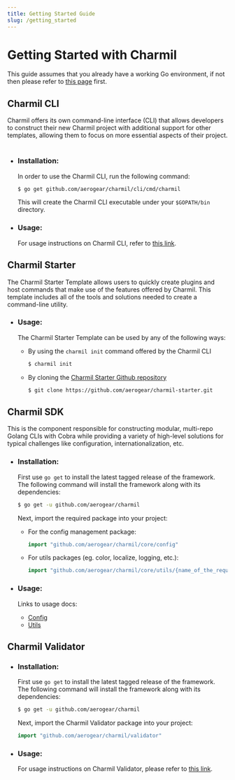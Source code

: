 ```yaml
---
title: Getting Started Guide
slug: /getting_started
---
```


# Getting Started with Charmil

This guide assumes that you already have a working Go environment, if not then please refer to
[this page](https://golang.org/doc/install) first.

## Charmil CLI

Charmil offers its own command-line interface (CLI) that allows developers to construct their new Charmil project with additional support for other templates, allowing them to focus on more essential aspects of their project.
&nbsp;

- ### Installation:

  In order to use the Charmil CLI, run the following command:

  ```bash
  $ go get github.com/aerogear/charmil/cli/cmd/charmil
  ```

  This will create the Charmil CLI executable under your `$GOPATH/bin` directory.

- ### Usage:
  For usage instructions on Charmil CLI, refer to [this link](./charmil_cli.md).

## Charmil Starter

The Charmil Starter Template allows users to quickly create plugins and host commands that make use of the features offered by Charmil. This template includes all of the tools and solutions needed to create a command-line utility.
&nbsp;

- ### Usage:

  The Charmil Starter Template can be used by any of the following ways:

  - By using the `charmil init` command offered by the Charmil CLI
    ```bash
    $ charmil init
    ```
  - By cloning the [Charmil Starter Github repository](https://github.com/aerogear/charmil-starter)
    ```bash
    $ git clone https://github.com/aerogear/charmil-starter.git
    ```

## Charmil SDK

This is the component responsible for constructing modular, multi-repo Golang CLIs with Cobra while providing a variety of high-level solutions for typical challenges like configuration, internationalization, etc.
&nbsp;

- ### Installation:

  First use `go get` to install the latest tagged release of the framework.
  The following command will install the framework along with its dependencies:

  ```bash
  $ go get -u github.com/aerogear/charmil
  ```

  Next, import the required package into your project:

  - For the config management package:

    ```go
    import "github.com/aerogear/charmil/core/config"
    ```

  - For utils packages (eg. color, localize, logging, etc.):

    ```go
    import "github.com/aerogear/charmil/core/utils/{name_of_the_required_package}"
    ```

- ### Usage:

  Links to usage docs:

  - [Config](./charmil_config.md)
  - [Utils](./utils)

## Charmil Validator

- ### Installation:

  First use `go get` to install the latest tagged release of the framework.
  The following command will install the framework along with its dependencies:

  ```bash
  $ go get -u github.com/aerogear/charmil
  ```

  Next, import the Charmil Validator package into your project:

  ```go
  import "github.com/aerogear/charmil/validator"
  ```

- ### Usage:

  For usage instructions on Charmil Validator, please refer to [this link](./charmil_validator.md#how-to-use).
